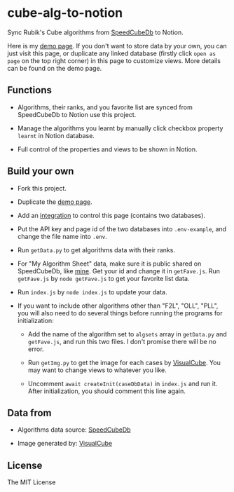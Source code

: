 # cube-alg-to-notion

Sync Rubik's Cube algorithms from [SpeedCubeDb](https://www.speedcubedb.com/) to Notion.

Here is my [demo page](https://www.notion.so/niin/CFOP-in-Notion-d04da40eb88f48f58ea02165ba4b0eef). If you don't want to store data by your own, you can just visit this page, or duplicate any linked database (firstly click `open as page` on the top right corner) in this page to customize views. More details can be found on the demo page.

## Functions

- Algorithms, their ranks, and you favorite list are synced from SpeedCubeDb to Notion use this project. 

- Manage the algorithms you learnt by manually click checkbox property `learnt` in Notion database.

- Full control of the properties and views to be shown in Notion.

## Build your own

- Fork this project.

- Duplicate the [demo page](https://www.notion.so/niin/CFOP-in-Notion-d04da40eb88f48f58ea02165ba4b0eef).

- Add an [integration](https://www.notion.so/my-integrations) to control this page (contains two databases).

- Put the API key and page id of the two databases into `.env-example`, and change the file name into `.env`.

- Run `getData.py` to get algorithms data with their ranks.

- For "My Algorithm Sheet" data, make sure it is public shared on SpeedCubeDb, like [mine](https://speedcubedb.com/algsheet/1952). Get your id and change it in `getFave.js`. Run `getFave.js` by `node getFave.js` to get your favorite list data.

- Run `index.js` by `node index.js` to update your data.

- If you want to include other algorithms other than "F2L", "OLL", "PLL", you will also need to do several things before running the programs for initialization:

    - Add the name of the algorithm set to `algsets` array in `getData.py` and `getFave.js`, and run this two files. I don't promise there will be no error.

    - Run `getImg.py` to get the image for each cases by [VisualCube](http://cube.rider.biz/visualcube.php). You may want to change views to whatever you like.

    - Uncomment `await createInit(caseDbData)` in `index.js` and run it. After initialization, you should comment this line again.

## Data from

- Algorithms data source: [SpeedCubeDb](https://www.speedcubedb.com/)

- Image generated by: [VisualCube](http://cube.rider.biz/visualcube.php)

## License

The MIT License